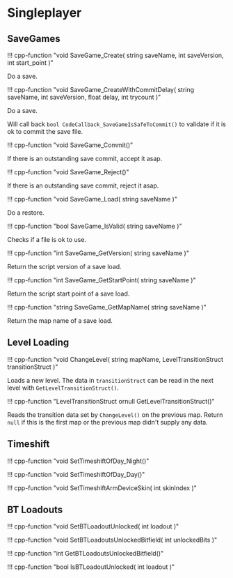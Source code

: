 # Singleplayer

## SaveGames

!!! cpp-function "void SaveGame_Create( string saveName, int saveVersion, int start_point )"

  Do a save.

!!! cpp-function "void SaveGame_CreateWithCommitDelay( string saveName, int saveVersion, float delay, int trycount )"

  Do a save.
  
  Will call back ``bool CodeCallback_SaveGameIsSafeToCommit()`` to validate if it is ok to commit the save file.

!!! cpp-function "void SaveGame_Commit()"

  If there is an outstanding save commit, accept it asap.

!!! cpp-function "void SaveGame_Reject()"

  If there is an outstanding save commit, reject it asap.

!!! cpp-function "void SaveGame_Load( string saveName )"

  Do a restore.

!!! cpp-function "bool SaveGame_IsValid( string saveName )"

  Checks if a file is ok to use.

!!! cpp-function "int SaveGame_GetVersion( string saveName )"

  Return the script version of a save load.

!!! cpp-function "int SaveGame_GetStartPoint( string saveName )"

  Return the script start point of a save load.

!!! cpp-function "string SaveGame_GetMapName( string saveName )"

  Return the map name of a save load.

## Level Loading

!!! cpp-function "void ChangeLevel( string mapName, LevelTransitionStruct transitionStruct )"

  Loads a new level. The data in ``transitionStruct`` can be read in the next level with ``GetLevelTransitionStruct()``.

!!! cpp-function "LevelTransitionStruct ornull GetLevelTransitionStruct()"

  Reads the transition data set by ``ChangeLevel()`` on the previous map.
  Return ``null`` if this is the first map or the previous map didn't supply any data.

## Timeshift

!!! cpp-function "void SetTimeshiftOfDay_Night()"

!!! cpp-function "void SetTimeshiftOfDay_Day()"

!!! cpp-function "void SetTimeshiftArmDeviceSkin( int skinIndex )"

## BT Loadouts

!!! cpp-function "void SetBTLoadoutUnlocked( int loadout )"

!!! cpp-function "void SetBTLoadoutsUnlockedBitfield( int unlockedBits )"

!!! cpp-function "int GetBTLoadoutsUnlockedBitfield()"

!!! cpp-function "bool IsBTLoadoutUnlocked( int loadout )"
